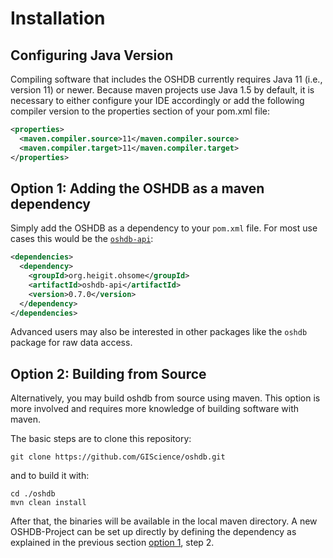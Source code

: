 Installation
============

## Configuring Java Version

Compiling software that includes the OSHDB currently requires Java 11 (i.e., version 11) or newer. Because maven projects use Java 1.5 by default, it is necessary to either configure your IDE accordingly or add the following compiler version to the properties section of your pom.xml file:

```xml
<properties>
  <maven.compiler.source>11</maven.compiler.source>
  <maven.compiler.target>11</maven.compiler.target>
</properties>
```

## Option 1: Adding the OSHDB as a maven dependency 

Simply add the OSHDB as a dependency to your `pom.xml` file. For most use cases this would be the [`oshdb-api`](api.md):

```xml
<dependencies>
  <dependency>
    <groupId>org.heigit.ohsome</groupId>
    <artifactId>oshdb-api</artifactId>
    <version>0.7.0</version>
  </dependency>
</dependencies>
```

Advanced users may also be interested in other packages like the `oshdb` package for raw data access.

## Option 2: Building from Source

Alternatively, you may build oshdb from source using maven. This option is more involved and requires more knowledge of building software with maven.

The basic steps are to clone this repository:

```
git clone https://github.com/GIScience/oshdb.git
```

and to build it with:

```
cd ./oshdb
mvn clean install
```

After that, the binaries will be available in the local maven directory. A new OSHDB-Project can be set up directly by defining the dependency as explained in the previous section [option 1](#option-1-adding-the-oshdb-as-a-maven-dependency), step 2.

